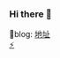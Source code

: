### Hi there 👋

<!--
**sanbeiicecream/sanbeiicecream** is a ✨ _special_ ✨ repository because its `README.md` (this file) appears on your GitHub profile.

Here are some ideas to get you started:

- 🔭 I’m currently working on ...
- 🌱 I’m currently learning ...
- 👯 I’m looking to collaborate on ...
- 🤔 I’m looking for help with ...
- 💬 Ask me about ...
- 📫 How to reach me: ...
- 😄 Pronouns: ...
- ⚡ Fun fact: ...
-->

📔blog: [地址](https://sanbeiicecream.github.io/)  
[⚡](https://blog.jysgdyc.top/)  
